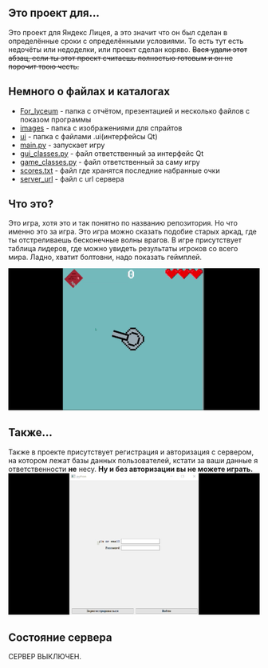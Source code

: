 ## Это проект для...
Это проект для Яндекс Лицея, а это значит что он был сделан в определённые сроки с определёнными условиями.
То есть тут есть недочёты или недоделки, или проект сделан коряво. ~~Вася удали этот абзац, если ты этот проект считаешь полностью готовым и он не порочит твою честь.~~ 

## Немного о файлах и каталогах
- [For_lyceum](https://github.com/Cynep-SU/Game/tree/master/For_lyceum) - папка с отчётом, презентацией и несколько файлов с показом программы
- [images](https://github.com/Cynep-SU/Game/tree/master/images) - папка с изображениями для спрайтов
- [ui](https://github.com/Cynep-SU/Game/tree/master/ui) - папка с файлами .ui(интерфейсы Qt)
- [main.py](https://github.com/Cynep-SU/Game/blob/master/main.py) - запускает игру
- [gui_classes.py](https://github.com/Cynep-SU/Game/blob/master/gui_classes.py) - файл ответственный за интерфейс Qt
- [game_classes.py](https://github.com/Cynep-SU/Game/blob/master/game_classes.py) - файл ответственный за саму игру
- [scores.txt](https://github.com/Cynep-SU/Game/blob/master/scores.txt) - файл где хранятся последние набранные очки
- [server_url](https://github.com/Cynep-SU/Game/blob/master/server_url.txt) - файл с url сервера

## Что это?
Это игра, хотя это и так понятно по названию репозитория. Но что именно это за игра. Это игра можно сказать подобие старых аркад, где ты отстреливаешь бесконечные волны врагов. В игре присутствует таблица лидеров, где можно увидеть результаты игроков со всего мира.
Ладно, хватит болтовни, надо показать геймплей.

![](For_lyceum/Gameplay.gif)

## Также...
Также в проекте присутствует регистрация и авторизация с сервером, на котором лежат базы данных пользователей, кстати за ваши данные я ответственности **не** несу.
**Ну и без авторизации вы не можете играть.**
![](For_lyceum/reg.gif)


## Состояние сервера
СЕРВЕР ВЫКЛЮЧЕН.
